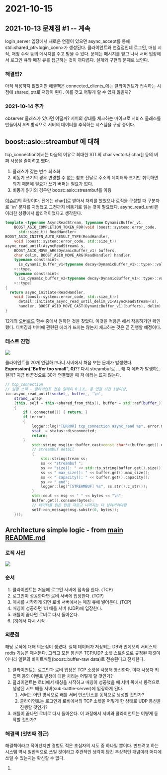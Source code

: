 # 2021-10-15

## 2021-10-13 문제점 #1 -- 계속

login_server 입장에서 새로운 연결이 있으면 async_accept를 통해 std::shared_ptr<login_conn>가 생성된다. 클라이언트와 연결점인데 로그인, 매칭 시작, 매칭 수락 등의 메시지를 주고 받을 수 있다. 문제는 메시지를 받고 나서 서버 입장에서 로그인 큐와 매칭 큐를 접근하는 것이 까다롭다. 설계와 구현의 문제로 보인다.

### 해결법?

아직 적용하지 않았지만 해결책은 connected_clients_에는 클라이언트가 접속하는 시점에 shared_ptr로 저장이 된다. 이를 갖고 어떻게 할 수 있지 않을까? 

### 2021-10-14 추가 

observer 클래스가 있다면 어떨까? 서버의 상태를 체크하는 마이크로 서비스 클래스를 만들어서 API 방식으로 서버의 데이터를 추적하는 시스템을 구상 중이다.



## boost::asio::streambuf 에 대해

tcp_connection에서는 다음의 이유로 최대한 STL의 char vector나 char[] 등의 버퍼 사용을 줄이려고 했다. 

1. 클래스가 갖는 변수 최소화
2. 비동기 쓰기의 경우 변경할 수 없는 참조 전달로 주소의 데이터와 크기만 취득하면 되기 때문에 필요가 쓰기 버퍼는 필요가 없다.
3. 비동기 읽기의 경우만 boost::asio::streambuf를 이용

[이슈#1](https://github.com/PioneerRedwood/boost-asio-network/issues/1)의 확장이다. 전에는 char[]로 받아서 처리를 했었으나 로직을 구성할 때 구분자로 '\n' 문자를 지정했고 그전까지 비동기로 읽는 것이 필요했다. async_read_until은 이러한 상황에서 합리적이었다고 생각한다. 

```C++
template <typename AsyncReadStream, typename DynamicBuffer_v1,
    BOOST_ASIO_COMPLETION_TOKEN_FOR(void (boost::system::error_code,
      std::size_t)) ReadHandler>
BOOST_ASIO_INITFN_AUTO_RESULT_TYPE(ReadHandler,
    void (boost::system::error_code, std::size_t))
async_read_until(AsyncReadStream& s,
    BOOST_ASIO_MOVE_ARG(DynamicBuffer_v1) buffers,
    char delim, BOOST_ASIO_MOVE_ARG(ReadHandler) handler,
    typename constraint<
      is_dynamic_buffer_v1<typename decay<DynamicBuffer_v1>::type>::value
    >::type,
    typename constraint<
      !is_dynamic_buffer_v2<typename decay<DynamicBuffer_v1>::type>::value
    >::type)
{
  return async_initiate<ReadHandler,
    void (boost::system::error_code, std::size_t)>(
      detail::initiate_async_read_until_delim_v1<AsyncReadStream>(s),
      handler, BOOST_ASIO_MOVE_CAST(DynamicBuffer_v1)(buffers), delim);
}
```

12개의 [오버로드]() 함수 중에서 원하던 것을 찾았다. 이것을 적용은 해서 작동하기만 확인했다. 디버깅과 버퍼에 관련된 에러가 뜨지는 않는지 체크하는 것은 곧 진행할 예정이다.

### 테스트 진행

<img src="https://user-images.githubusercontent.com/45554623/137441809-5d16c3e5-2758-4e4b-a79e-81da90546c98.png">

클라이언트를 20개 연결하고나니 서버에서 처음 보는 문제가 발생했다. **Expression("Buffer too small", 0)**?? 다시  streambuf로 ... 왜 저 에러가 발생하는걸까? 지금 바꾼것으로 30개 연결했을 때 저 에러는 뜨지 않는다.

```C++
// tcp_connection 
// 실험 스펙 - 클라이언트 전송 딜레이 0.1초, 총 연결 시간 3분이상, 
io::async_read_until(socket_, buffer_, '\n',
	strand_.wrap(
	[this, self = this->shared_from_this(), buffer = std::ref(buffer_)](const err& error, size_t bytes)->void
	{
		if (!connected()) { return; }
		if (error)
		{
			logger::log("[ERROR] tcp_connection async_read %s", error.message().c_str());
			stat_ = status::disconnected;
			return;
        }
			std::string msg(io::buffer_cast<const char*>(buffer.get().data()), bytes);
			// streambuf detail
			{
				std::stringstream ss;
				ss << "streambuf ";
				ss << "size(): " << std::to_string(buffer.get().size());
				ss << " max_size(): " << buffer.get().max_size();
				ss << " capacity(): " << buffer.get().capacity();
				ss << " end";
				logger::log("[STREAMBUF] %s", ss.str().c_str());
			}
			std::cout << msg << " " << bytes << "\n";
			buffer.get().consume(bytes);
			// 데이터를 읽은 만큼 자르고 나머지는 다 날려버려야함
			self->on_message(msg.substr(0, bytes));
	}));
```





## Architecture simple logic - from [main README.md](https://github.com/PioneerRedwood/boost-asio-network/blob/main/README.md)

### 로직 사진

<img src="https://user-images.githubusercontent.com/45554623/136512119-ea6fc152-69eb-47d0-ad4a-69bd1712e8e6.png">

### 순서

1. 클라이언트는 처음에 로그인 서버에 접속을 한다. (TCP)
2. 로그인이 성공한다면 로비 서버에 입장한다. (TCP)
3. 매치를 시작하게 되면 로비 서버에서는 매칭 큐에 넣어둔다. (TCP)
4. 매칭이 성공하면 1:1 배틀 서버 (UDP)에 입장한다.
5. 배틀이 끝나면 로비로 다시 돌아온다.
6. [3]에서 다시 시작

### 의문점

해당 로직에 대해 의문점이 생겼다. 실제 데이터가 저장되는 DB와 인메모리 서비스의 redis 기능은 제쳐둔다. 그리고 모든 통신은 TCP/UDP 소켓 스트림으로 규정된 패킷이 아니라 일련의 바이트배열(boost::buffer-raw data)로 전송된다고 전제한다.

1. 클라이언트는 로그인과 로비 입장은 TCP 소켓을 사용해 통신한다. 이때 사용자 키 입력 등의 이벤트 발생에 대한 처리는 어떻게 할 것인가?
2. 클라이언트는 로비에서 매칭을 시작하고 매칭이 성공했을 때 서버 쪽에서 동적으로 생성된 서브 배틀 서버(sub-battle-server)에 입장하게 된다. 
   1. 서버는 어떤 방식으로 배틀 서버 인스턴스를 동적으로 생성할 것인가?
   2. 클라이언트는 로그인과 로비에서의 TCP 소켓을 어떻게 한 상태로 UDP 통신을 진행할 것인가?
3. 배틀이 끝나면 로비로 다시 돌아온다. 이 과정에서 서버와 클라이언트는 어떻게 동작할 것인가?

### 해결책 (첫번째 접근) 

해결책이라고 적어놨지만 경험도 적은 초심자의 시도 중 하나일 뿐이다. 만드려고 하는 시스템 역시 일반적으로 쓰일 것이라고 주관적인 생각이 담긴 추상적인 개념이라 어디에 쓰일 수 있는지는 확신할 수 없다.

1. 
